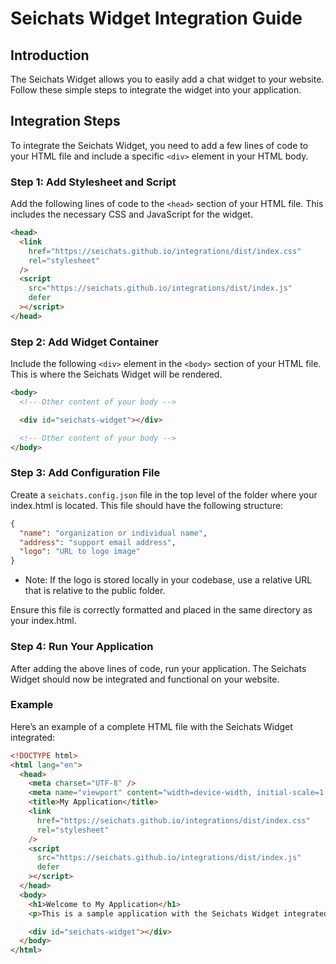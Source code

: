 # Seichats Widget Integration Guide

## Introduction

The Seichats Widget allows you to easily add a chat widget to your website. Follow these simple steps to integrate the widget into your application.

## Integration Steps

To integrate the Seichats Widget, you need to add a few lines of code to your HTML file and include a specific `<div>` element in your HTML body.

### Step 1: Add Stylesheet and Script

Add the following lines of code to the `<head>` section of your HTML file. This includes the necessary CSS and JavaScript for the widget.

```html
<head>
  <link
    href="https://seichats.github.io/integrations/dist/index.css"
    rel="stylesheet"
  />
  <script
    src="https://seichats.github.io/integrations/dist/index.js"
    defer
  ></script>
</head>
```

### Step 2: Add Widget Container

Include the following `<div>` element in the `<body>` section of your HTML file. This is where the Seichats Widget will be rendered.

```html
<body>
  <!-- Other content of your body -->

  <div id="seichats-widget"></div>

  <!-- Other content of your body -->
</body>
```
### Step 3: Add Configuration File

Create a `seichats.config.json` file in the top level of the folder where your index.html is located. This file should have the following structure:

```json
{
  "name": "organization or individual name",
  "address": "support email address",
  "logo": "URL to logo image"
}
```
- Note: If the logo is stored locally in your codebase, use a relative URL that is relative to the public folder.

Ensure this file is correctly formatted and placed in the same directory as your index.html.

### Step 4: Run Your Application

After adding the above lines of code, run your application. The Seichats Widget should now be integrated and functional on your website.

### Example

Here’s an example of a complete HTML file with the Seichats Widget integrated:

```html
<!DOCTYPE html>
<html lang="en">
  <head>
    <meta charset="UTF-8" />
    <meta name="viewport" content="width=device-width, initial-scale=1.0" />
    <title>My Application</title>
    <link
      href="https://seichats.github.io/integrations/dist/index.css"
      rel="stylesheet"
    />
    <script
      src="https://seichats.github.io/integrations/dist/index.js"
      defer
    ></script>
  </head>
  <body>
    <h1>Welcome to My Application</h1>
    <p>This is a sample application with the Seichats Widget integrated.</p>

    <div id="seichats-widget"></div>
  </body>
</html>
```
